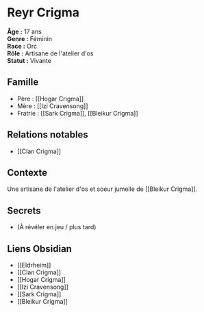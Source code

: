 # Reyr Crigma

**Âge :** 17 ans  
**Genre :** Féminin  
**Race :** Orc  
**Rôle :** Artisane de l'atelier d'os  
**Statut :** Vivante  

## Famille
- Père : [[Hogar Crigma]]
- Mère : [[Izi Cravensong]]
- Fratrie : [[Sark Crigma]], [[Bleikur Crigma]]

## Relations notables
- [[Clan Crigma]]

## Contexte
Une artisane de l'atelier d'os et soeur jumelle de [[Bleikur Crigma]].

## Secrets
- (À révéler en jeu / plus tard)

## Liens Obsidian
- [[Eldrheim]]
- [[Clan Crigma]]
- [[Hogar Crigma]]
- [[Izi Cravensong]]
- [[Sark Crigma]]
- [[Bleikur Crigma]]
